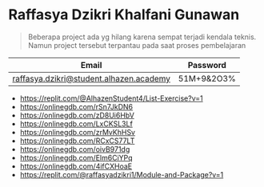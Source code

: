# Raffasya Dzikri Khalfani Gunawan 

>Beberapa project ada yg hilang karena sempat terjadi kendala teknis. Namun project tersebut terpantau pada saat proses pembelajaran

|Email|Password|
|---|---|
|raffasya.dzikri@student.alhazen.academy|51M+9&2O3%|

- https://replit.com/@AlhazenStudent4/List-Exercise?v=1
- https://onlinegdb.com/rSn7JkDN6
- https://onlinegdb.com/zD8Ui6HbV
- https://onlinegdb.com/LxCKSL3Lf
- https://onlinegdb.com/zrMvKhHSv
- https://onlinegdb.com/RCxCS77LT
- https://onlinegdb.com/oivB971dg
- https://onlinegdb.com/Elm6CiYPq
- https://onlinegdb.com/4ifCXHoaE
- https://replit.com/@raffasyadzikri1/Module-and-Package?v=1